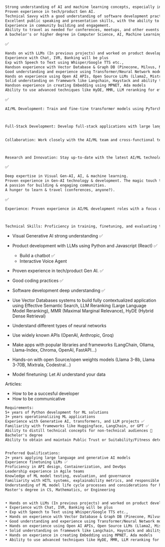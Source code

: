 
```txt

Strong understanding of AI and machine learning concepts, especially in the Visual Generative AI domain.
Proven experience in tech/product Gen AI.
Technical Savvy with a good understanding of software development practices and ecosystems.
Excellent public speaking and presentation skills, with the ability to engage and inspire diverse audiences. ✅
Experience in community building and engagement.
Ability to travel as needed for conferences, meetups, and other events.
A bachelor's or higher degree in Computer Science, AI, Machine Learning, or a related field is preferred.
```
✅

```txt
Hands on with LLMs (In previous projects) and worked on product development using LLMs
Experience with Chat, IVR, Banking will be plus
Exp with Speech to Text using Whisper/Google TTS etc.,
Handson experience with Vector Database & Graph DB (Pinecone, Milvus, Neo4j)
Good understanding and experience using Transformer/Neural Network model
Hands on experience using Open AI APIs, Open Source LLMs (Llama2, Mistral, Mixtral etc.,)
Solid understanding on framework like Langchain, Haystack and ability to use Agentic Workflows using those frameworks
Handson experience in creating Embedding using MPNET, Ada models
Ability to use advanced techniques like HyDE, MMR, LLM reranking for effective semantic search
```
✅
```txt
AI/ML Development: Train and fine-tine transformer models using PyTorch and HuggingFace. We're currently bootstrapping with GPT-4 in production, but are working on training and finetuning our own generative models for various applications. 



Full-Stack Development: Develop full-stack applications with large language models (LLMs). 

 
Collaboration: Work closely with the AI/ML team and cross-functional teams to integrate AI/ML solutions into Clearpol's products and services. 



Research and Innovation: Stay up-to-date with the latest AI/ML technologies and trends. Drive innovation by implementing new technologies and approaches. 
```
✅
```txt
Deep expertise in Visual Gen-AI, AI, & machine learning.
Proven experience in Gen-AI technology & development. The magic touch to communicate complex ideas to diverse audiences.
A passion for building & engaging communities.
A hunger to learn & travel (conferences, anyone?).
```
✅
```txt
Experience: Proven experience in AI/ML development roles with a focus on NLP. Experience in the healthcare industry or working with healthcare data is a plus. 



Technical Skills: Proficiency in training, finetuning, and evaluating transformer models using PyTorch and HuggingFace. Experience in developing full-stack applications with large language models (LLMs). Familiarity with Python, PyTorch, huggingface-transformers, and LLM orchestration frameworks such as langchain. 
```
- Visual Generative AI strong understanding ✅
- Product development with LLMs using Python and Javascript (React) ✅
  - Build a chatbot ✅
  - Interactive Voice Agent

- Proven experience in tech/product Gen AI. ✅
- Good coding practices ✅
- Software development deep understanding ✅
- Use Vector Databases systems to build fully contextualized application using Effective Semantic Search, LLM Reranking (Large Language Model Reranking), MMR (Maximal Marginal Relevance), HyDE (Hybrid Dense Retrieval)
- Understand different types of neural networks
- Use widely known APIs (OpenAI, Anthropic, Groq)
- Make apps with popular libraries and frameworks (LangChain, Ollama, Llama-Index, Chroma, OpenAI, FastAPI...)
- Hands-on with open Source/open weights models (Llama 3-8b, Llama 3-70B, Mixtrala, Codestral...)
- Model finetuning: Let AI understand your data

Articles:
- How to be a succesful developer
- How to be communicative




```txt
Requirements:
5+ years of Python development for ML solutions
3+ years operationalizing ML applications
Experience with Generative AI, transformers, and LLM projects ✅
Familiarity with frameworks like Huggingface, LangChain, or GPT ✅
Ability to distill technical concepts for non-technical audiences 👀
Bachelor's degree 
Ability to obtain and maintain Public Trust or Suitability/Fitness determination ❔


Preferred Qualifications:
2+ years applying large language and generative AI models
Experience finetuning LLMs ✅
Proficiency in API design, Containerization, and DevOps
Leadership experience in Agile teams 
Knowledge of ML model testing, evaluation, and governance
Familiarity with HITL systems, explainability metrics, and responsible AI
Understanding of ML model life cycle processes and considerations for hardware deployment
Master's degree in CS, Mathematics, or Engineering
```


```txt

• Hands on with LLMs (In previous projects) and worked on product development using LLMs
• Experience with Chat, IVR, Banking will be plus
• Exp with Speech to Text using Whisper/Google TTS etc.,
• Hands on experience with Vector Database & Graph DB (Pinecone, Milvus, Neo4j)
• Good understanding and experience using Transformer/Neural Network model
• Hands on experience using Open AI APIs, Open Source LLMs (Llama2, Mistral, Mixtral etc.,)
• Solid understanding on framework like Langchain, Haystack and ability to use Agentic Workflows using those frameworks
• Hands on experience in creating Embedding using MPNET, Ada models
• Ability to use advanced techniques like HyDE, MMR, LLM reranking for effective semantic search
```
